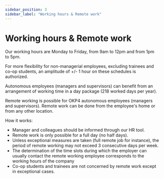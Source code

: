 ```yaml
---
sidebar_position: 3
sidebar_label: "Working hours & Remote work"
---
```


# Working hours & Remote work

Our working hours are Monday to Friday, from 9am to 12pm and from 1pm to 5pm.

For more flexibility for non-managerial employees, excluding trainees and co-op students, an amplitude of +/- 1 hour on these schedules is authorized.

Autonomous employees (managers and supervisors) can benefit from an arrangement of working time in a day package (218 worked days per year).

Remote working is possible for OKP4 autonomous employees (managers and supervisors). Remote work can be done from the employee's home or from any other location.

How it works:

- Manager and colleagues should be informed through our HR tool.
- Remote work is only possible for a full day (no half days).
- Unless exceptional measures are taken (full remote job for instance), the period of remote working may not exceed 3 consecutive days per week.
- The determination of the time slots during which the employer can usually contact the remote working employee corresponds to the working hours of the company
- Co-op students and trainees are not concerned by remote work except in exceptional cases.
